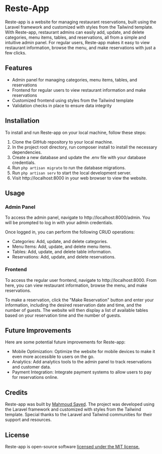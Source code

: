 # Reste-App

Reste-app is a website for managing restaurant reservations, built using the Laravel framework and customized with styles from the Tailwind template. With Reste-app, restaurant admins can easily add, update, and delete categories, menu items, tables, and reservations, all from a simple and intuitive admin panel. For regular users, Reste-app makes it easy to view restaurant information, browse the menu, and make reservations with just a few clicks.

## Features

-   Admin panel for managing categories, menu items, tables, and reservations
-   Frontend for regular users to view restaurant information and make reservations
-   Customized frontend using styles from the Tailwind template
-   Validation checks in place to ensure data integrity

## Installation

To install and run Reste-app on your local machine, follow these steps:

1. Clone the GitHub repository to your local machine.
2. In the project root directory, run composer install to install the necessary dependencies.
3. Create a new database and update the .env file with your database credentials.
4. Run `php artisan migrate` to run the database migrations.
5. Run `php artisan serv` to start the local development server.
6. Visit http://localhost:8000 in your web browser to view the website.

## Usage

### Admin Panel

To access the admin panel, navigate to http://localhost:8000/admin. You will be prompted to log in with your admin credentials.

Once logged in, you can perform the following CRUD operations:

-   Categories: Add, update, and delete categories.
-   Menu Items: Add, update, and delete menu items.
-   Tables: Add, update, and delete table information.
-   Reservations: Add, update, and delete reservations.

### Frontend

To access the regular user frontend, navigate to http://localhost:8000. From here, you can view restaurant information, browse the menu, and make reservations.

To make a reservation, click the "Make Reservation" button and enter your information, including the desired reservation date and time, and the number of guests. The website will then display a list of available tables based on your reservation time and the number of guests.

## Future Improvements

Here are some potential future improvements for Reste-app:

-   Mobile Optimization: Optimize the website for mobile devices to make it even more accessible to users on the go.
-   Analytics: Add analytics tools to the admin panel to track reservations and customer data.
-   Payment Integration: Integrate payment systems to allow users to pay for reservations online.

## Credits

Reste-app was built by [Mahmoud Sayed](https://github.com/MahmoudSayedA/). The project was developed using the Laravel framework and customized with styles from the Tailwind template. Special thanks to the Laravel and Tailwind communities for their support and resources.

## License

Reste-app is open-source software [licensed under the MIT license.](LICENSE)
